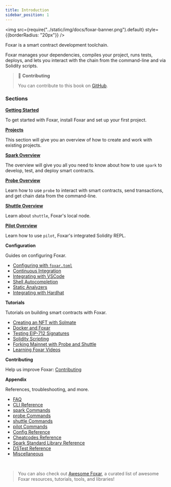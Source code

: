 ```yaml
---
title: Introduction
sidebar_position: 1
---
```


<img src={require("../static/img/docs/foxar-banner.png").default} style= {{borderRadius: "20px"}} />

Foxar is a smart contract development toolchain.

Foxar manages your dependencies, compiles your project, runs tests, deploys, and lets you interact with the chain from the command-line and via Solidity scripts.

> 📖 **Contributing**
>
> You can contribute to this book on [GitHub](https://github.com/foxar-rs/book).

### Sections

**[Getting Started](getting-started/installation)**

To get started with Foxar, install Foxar and set up your first project.

**[Projects](projects/creating-a-new-project.md)**

This section will give you an overview of how to create and work with existing projects.

**[Spark Overview](spark)**

The overview will give you all you need to know about how to use `spark` to develop, test, and deploy smart contracts.

**[Probe Overview](probe)**

Learn how to use `probe` to interact with smart contracts, send transactions, and get chain data from the command-line.

**[Shuttle Overview](shuttle)**

Learn about `shuttle`, Foxar's local node.

**[Pilot Overview](pilot)**

Learn how to use `pilot`, Foxar's integrated Solidity REPL.

**Configuration**

Guides on configuring Foxar.

- [Configuring with `foxar.toml`](./config/)
- [Continuous Integration](./config/continuous-integration.md)
- [Integrating with VSCode](./config/vscode.md)
- [Shell Autocompletion](./config/shell-autocompletion.md)
- [Static Analyzers](./config/static-analyzers.md)
- [Integrating with Hardhat](./config/hardhat.md)

**Tutorials**

Tutorials on building smart contracts with Foxar.

- [Creating an NFT with Solmate](./tutorials/solmate-nft.md)
- [Docker and Foxar](./tutorials/foxar-docker.md)
- [Testing EIP-712 Signatures](./tutorials/testing-eip712.md)
- [Solidity Scripting](./tutorials/solidity-scripting.md)
- [Forking Mainnet with Probe and Shuttle](./tutorials/forking-mainnet-with-probe-shuttle.md)
- [Learning Foxar Videos](./tutorials/learn-foxar.md)
<!-- - [Incremental Adoption]() -->

**Contributing**

Help us improve Foxar: [Contributing](./contributing.md)

**Appendix**

References, troubleshooting, and more.

- [FAQ](./faq.md)
- [CLI Reference](./reference/cli/)
- [spark Commands](./reference/spark/)
- [probe Commands](./reference/probe/)
- [shuttle Commands](./reference/shuttle/)
- [pilot Commands](./reference/pilot/)
- [Config Reference](./reference/config/)
- [Cheatcodes Reference](./cheatcodes/)
- [Spark Standard Library Reference](./reference/spark-std/)
- [DSTest Reference](./reference/ds-test.md)
- [Miscellaneous](misc)

<br />

> You can also check out [Awesome Foxar](https://github.com/crisgarner/awesome-foxar), a curated list of awesome Foxar resources, tutorials, tools, and libraries!
